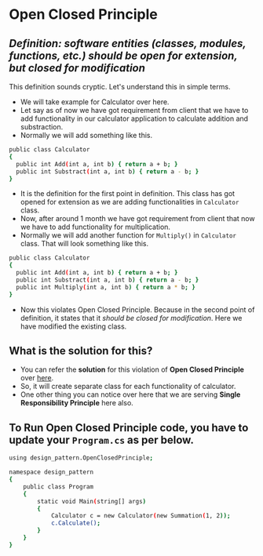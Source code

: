 # Open Closed Principle
## _Definition: software entities (classes, modules, functions, etc.) should be open for extension, but closed for modification_

This definition sounds cryptic. Let's understand this in simple terms.

- We will take example for Calculator over here.
- Let say as of now we have got requirement from client that we have to add functionality in our calculator application to calculate addition and substraction.
- Normally we will add something like this.

```sh
public class Calculator
{
  public int Add(int a, int b) { return a + b; }
  public int Substract(int a, int b) { return a - b; }
}
```

- It is the definition for the first point in definition. This class has got opened for extension as we are adding functionalities in ```Calculator``` class.
- Now, after around 1 month we have got requirement from client that now we have to add functionality for multiplication.
- Normally we will add another function for ```Multiply()``` in ```Calculator``` class. That will look something like this.
```sh
public class Calculator
{
  public int Add(int a, int b) { return a + b; }
  public int Substract(int a, int b) { return a - b; }
  public int Multiply(int a, int b) { return a * b; }
}
```
- Now this violates Open Closed Principle. Because in the second point of definition, it states that it _should be closed for modification_. Here we have modified the existing class.

## What is the solution for this?
- You can refer the **solution** for this violation of **Open Closed Principle** over [here](https://github.com/jay191193/design-pattern/blob/main/design-pattern/design-pattern/SOLID/OpenClosedPrinciple/OpenClosedPrinciple.cs).
- So, it will create separate class for each functionality of calculator.
- One other thing you can notice over here that we are serving **Single Responsibility Principle** here also.

## To Run Open Closed Principle code, you have to update your ```Program.cs``` as per below.
```sh
using design_pattern.OpenClosedPrinciple;

namespace design_pattern
{
    public class Program
    {
        static void Main(string[] args)
        {
            Calculator c = new Calculator(new Summation(1, 2));
            c.Calculate();
        }
    }
}
```
